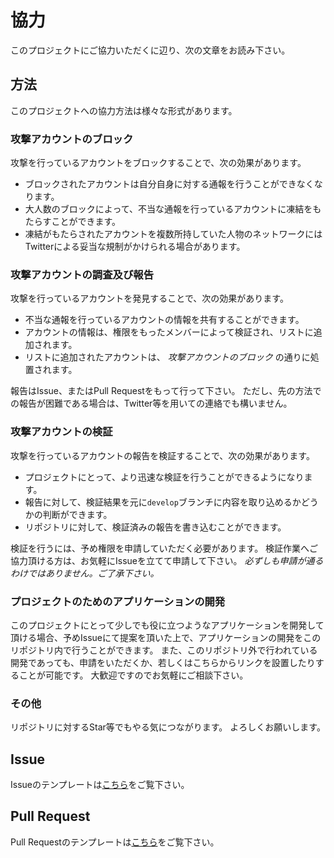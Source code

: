 # 協力

[LOCAL-ISSUE-TEMPLATE]: ISSUE_TEMPLATE.md
[LOCAL-PULL-REQUEST-TEMPLATE]: PULL_REQUEST_TEMPLATE.md
<!-- end of link references field -->

このプロジェクトにご協力いただくに辺り、次の文章をお読み下さい。

## 方法

このプロジェクトへの協力方法は様々な形式があります。

### 攻撃アカウントのブロック

攻撃を行っているアカウントをブロックすることで、次の効果があります。

* ブロックされたアカウントは自分自身に対する通報を行うことができなくなります。
* 大人数のブロックによって、不当な通報を行っているアカウントに凍結をもたらすことができます。
* 凍結がもたらされたアカウントを複数所持していた人物のネットワークにはTwitterによる妥当な規制がかけられる場合があります。

### 攻撃アカウントの調査及び報告

攻撃を行っているアカウントを発見することで、次の効果があります。

* 不当な通報を行っているアカウントの情報を共有することができます。
* アカウントの情報は、権限をもったメンバーによって検証され、リストに追加されます。
* リストに追加されたアカウントは、 *攻撃アカウントのブロック* の通りに処置されます。

報告はIssue、またはPull Requestをもって行って下さい。
ただし、先の方法での報告が困難である場合は、Twitter等を用いての連絡でも構いません。

### 攻撃アカウントの検証

攻撃を行っているアカウントの報告を検証することで、次の効果があります。

* プロジェクトにとって、より迅速な検証を行うことができるようになります。
* 報告に対して、検証結果を元に`develop`ブランチに内容を取り込めるかどうかの判断ができます。
* リポジトリに対して、検証済みの報告を書き込むことができます。

検証を行うには、予め権限を申請していただく必要があります。
検証作業へご協力頂ける方は、お気軽にIssueを立てて申請して下さい。
*必ずしも申請が通るわけではありません。ご了承下さい。*

### プロジェクトのためのアプリケーションの開発

このプロジェクトにとって少しでも役に立つようなアプリケーションを開発して頂ける場合、予めIssueにて提案を頂いた上で、アプリケーションの開発をこのリポジトリ内で行うことができます。
また、このリポジトリ外で行われている開発であっても、申請をいただくか、若しくはこちらからリンクを設置したりすることが可能です。
大歓迎ですのでお気軽にご相談下さい。

### その他

リポジトリに対するStar等でもやる気につながります。
よろしくお願いします。

## Issue

Issueのテンプレートは[こちら][LOCAL-ISSUE-TEMPLATE]をご覧下さい。

## Pull Request

Pull Requestのテンプレートは[こちら][LOCAL-PULL-REQUEST-TEMPLATE]をご覧下さい。